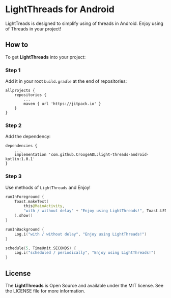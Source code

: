 # LightThreads for Android
LightTreads is designed to simplify using of threads in Android.  Enjoy using of Threads in your project!

## How to

To get **LightThreads** into your project:

### Step 1

Add it in your root `build.gradle` at the end of repositories:
```
allprojects {
    repositories {
        ...
        maven { url 'https://jitpack.io' }
    }
}
```

### Step 2

Add the dependency:
```
dependencies {
    ...
    implementation 'com.github.CroogeADL:light-threads-android-kotlin:1.0.1'
}
```

### Step 3

Use methods of `LightThreads` and Enjoy!

```kotlin
runInForeground {
    Toast.makeText(
        this@MainActivity,
        "with / without delay" + "Enjoy using LightThreads!", Toast.LENGTH_SHORT
    ).show()
}
```

```kotlin
runInBackground {
    Log.i("with / without delay", "Enjoy using LightThreads!")
}
```

```kotlin
schedule(5, TimeUnit.SECONDS) {
    Log.i("scheduled / periodically", "Enjoy using LightThreads!")
}
```

## License

The **LightThreads** is Open Source and available under the MIT license. See the LICENSE file for more information.